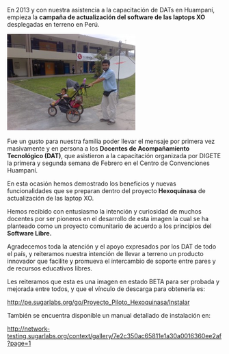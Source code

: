 <html><body><p>En 2013 y con nuestra asistencia a la capacitación de DATs en Huampaní, empieza la <strong>campaña de actualización del software de las laptops XO</strong> desplegadas en terreno en Perú.



<a href="/files/2013/02/201302093361.jpg"><img class="size-medium wp-image-303 alignright" title="201302093361" src="/files/2013/02/201302093361-300x225.jpg" alt="" width="300" height="225"></a>



Fue un gusto para nuestra familia poder llevar el mensaje por primera vez masivamente y en persona a los <strong>Docentes de Acompañamiento Tecnológico (DAT)</strong>, que asistieron a la capacitación organizada por DIGETE la primera y segunda semana de Febrero en el Centro de Convenciones Huampaní.



En esta ocasión hemos demostrado los beneficios y nuevas funcionalidades que se preparan dentro del proyecto <strong>Hexoquinasa</strong> de actualización de las laptop XO.



Hemos recibido con entusiasmo la intención y curiosidad de muchos docentes por ser pioneros en el desarrollo de esta imagen la cual se ha planteado como un proyecto comunitario de acuerdo a los principios del <strong>Software Libre.</strong>



Agradecemos toda la atención y el apoyo expresados por los DAT de todo el país, y reiteramos nuestra intención de llevar a terreno un producto innovador que facilite y promueva el intercambio de soporte entre pares y de recursos educativos libres.



Les reiteramos que esta es una imagen en estado BETA para ser probada y mejorada entre todos, y que el vínculo de descarga para obtenerla es:

<a href="http://pe.sugarlabs.org/go/Proyecto_Piloto_Hexoquinasa/Instalar">http://pe.sugarlabs.org/go/Proyecto_Piloto_Hexoquinasa/Instalar</a>



También se encuentra disponible un manual detallado de instalación en:

<a href="http://pe.sugarlabs.org/go/Proyecto_Piloto_Hexoquinasa/Instalar%20Tambi%C3%A9n%20se%20encuentra%20disponible%20un%20manual%20detallado%20de%20instalaci%C3%B3n%20en:%20http://network-testing.sugarlabs.org/context/gallery/7e2c350ac65811e1a30a0016360ee2af?page=1">http://network-testing.sugarlabs.org/context/gallery/7e2c350ac65811e1a30a0016360ee2af?page=1</a></p></body></html>